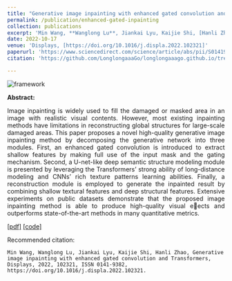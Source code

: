 ```yaml
---
title: "Generative image inpainting with enhanced gated convolution and Transformers"
permalink: /publication/enhanced-gated-inpainting
collection: publications
excerpt: 'Min Wang, **Wanglong Lu**, Jiankai Lyu, Kaijie Shi, [Hanli Zhao](http://i3s.wzu.edu.cn/info/1104/1183.htm).'
date: 2022-10-17
venue: 'Displays, [https://doi.org/10.1016/j.displa.2022.102321]'
paperurl: 'https://www.sciencedirect.com/science/article/abs/pii/S0141938222001391'
citation: 'https://github.com/LonglongaaaGo/longlongaaago.github.io/tree/master/files/bibtex/S0141938222001391.bib'

---
```

![framework](https://longlongaaago.github.io/images/publications/enhanced-gated-inpainting_framework.png)

<b>Abstract:</b>
<div style="text-align: justify">
Image inpainting is widely used to fill the damaged or masked area in an image with
realistic visual contents. However, most existing inpainting methods have limitations
in reconstructing global structures for large-scale damaged areas. This paper proposes
a novel high-quality generative image inpainting method by decomposing the generative
network into three modules. First, an enhanced gated convolution is introduced to
extract shallow features by making full use of the input mask and the gating mechanism.
Second, a U-net-like deep semantic structure modeling module is presented by
leveraging the Transformers’ strong ability of long-distance modeling and CNNs’ rich
texture patterns learning abilities. Finally, a reconstruction module is employed to generate
the inpainted result by combining shallow textural features and deep structural
features. Extensive experiments on public datasets demonstrate that the proposed image
inpainting method is able to produce high-quality visual eects and outperforms
state-of-the-art methods in many quantitative metrics. </div>


[[pdf]](https://www.sciencedirect.com/science/article/abs/pii/S0141938222001391)
[[code]](https://github.com/LonglongaaaGo/CCML_Learning)

Recommended citation: 
```
Min Wang, Wanglong Lu, Jiankai Lyu, Kaijie Shi, Hanli Zhao, Generative image inpainting with enhanced gated convolution and Transformers,
Displays, 2022, 102321, ISSN 0141-9382, https://doi.org/10.1016/j.displa.2022.102321.
```

